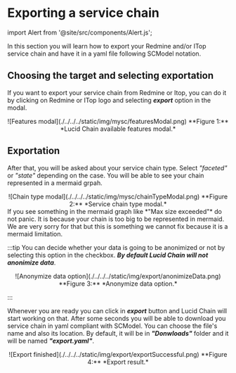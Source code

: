 # Exporting a service chain

import Alert from '@site/src/components/Alert.js';

In this section you will learn how to export your Redmine and/or ITop service chain and have it in a yaml file following SCModel notation.

## Choosing the target and selecting exportation

If you want to export your service chain from Redmine or Itop, you can do it by clicking on Redmine or ITop logo and selecting ***export*** option in the modal.

<div align="center">
![Features modal](./../../../static/img/mysc/featuresModal.png)  
**Figure 1:** *Lucid Chain available features modal.*
</div>

## Exportation

After that, you will be asked about your service chain type. Select *"faceted"* or *"state"* depending on the case. You will be able to see your chain represented in a mermaid grpah.

<div align="center">
![Chain type modal](./../../../static/img/mysc/chainTypeModal.png)  
**Figure 2:** *Service chain type modal.*
</div>

<Alert>
If you see something in the mermaid graph like *"Max size exceeded"* do not panic. It is because your chain is too big to be represented in mermaid. We are very sorry for that but this is something we cannot fix because it is a mermaid limitation.
</Alert>

:::tip
You can decide whether your data is going to be anonimized or not by selecting this option in the checkbox. ***By default Lucid Chain will not anonimize data***.

<div align="center">
![Anonymize data option](./../../../static/img/export/anonimizeData.png)  
**Figure 3:** *Anonymize data option.*
</div>

:::

Whenever you are ready you can click in ***export*** button and Lucid Chain will start working on that. After some seconds you will be able to download you service chain in yaml compliant with SCModel. You can choose the file's name and also its location. By default, it will be in ***"Donwloads"*** folder and it will be named ***"export.yaml"***.

<div align="center">
![Export finished](./../../../static/img/export/exportSuccessful.png)  
**Figure 4:** *Export result.*
</div>
